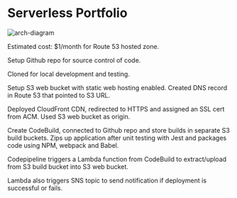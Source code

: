 # Serverless Portfolio

![arch-diagram](https://user-images.githubusercontent.com/23042063/42655811-13cb5c50-85d2-11e8-925a-76992db13348.png)

Estimated cost: $1/month for Route 53 hosted zone.

Setup Github repo for source control of code.

Cloned for local development and testing.

Setup S3 web bucket with static web hosting enabled. Created DNS record in Route 53 that pointed to S3 URL.

Deployed CloudFront CDN, redirected to HTTPS and assigned an SSL cert from ACM. Used S3 web bucket as origin.
	
Create CodeBuild, connected to Github repo and store builds in separate S3 build buckets. Zips up application after unit testing with Jest and packages code using NPM, webpack and Babel.

Codepipeline triggers a Lambda function from CodeBuild to extract/upload from S3 build bucket into S3 web bucket.

Lambda also triggers SNS topic to send notification if deployment is successful or fails.
